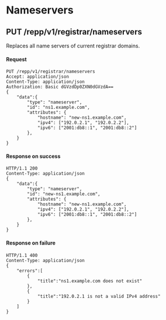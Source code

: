 # Nameservers

## PUT /repp/v1/registrar/nameservers
Replaces all name servers of current registrar domains.

#### Request
```
PUT /repp/v1/registrar/nameservers
Accept: application/json
Content-Type: application/json
Authorization: Basic dGVzdDp0ZXN0dGVzdA==
{
    "data":{
        "type": "nameserver",
        "id": "ns1.example.com",
        "attributes": {
            "hostname": "new-ns1.example.com",
            "ipv4": ["192.0.2.1", "192.0.2.2"],
            "ipv6": ["2001:db8::1", "2001:db8::2"]
        },
    }
}
```

#### Response on success
```
HTTP/1.1 200
Content-Type: application/json
{
    "data":{
        "type": "nameserver",
        "id": "new-ns1.example.com",
        "attributes": {
            "hostname": "new-ns1.example.com",
            "ipv4": ["192.0.2.1", "192.0.2.2"],
            "ipv6": ["2001:db8::1", "2001:db8::2"]
        },
    }
}
```

#### Response on failure
```
HTTP/1.1 400
Content-Type: application/json
{
    "errors":[
        {
            "title":"ns1.example.com does not exist"
        },
        {
            "title":"192.0.2.1 is not a valid IPv4 address"
        }
    ]
}
```

